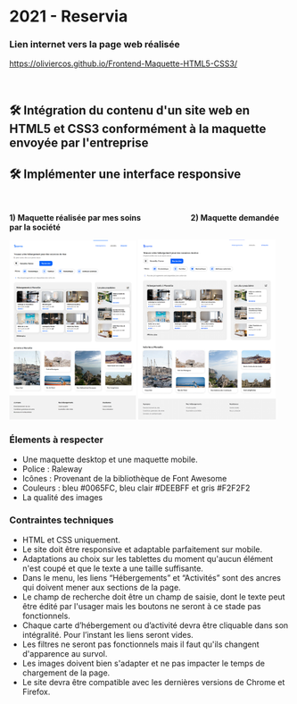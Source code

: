 # 2021  -  Reservia

### Lien internet vers la page web réalisée 
https://oliviercos.github.io/Frontend-Maquette-HTML5-CSS3/

&nbsp;

## 🛠️ Intégration du contenu d'un site web en HTML5 et CSS3 conformément à la maquette envoyée par l'entreprise


## 🛠️ Implémenter une interface responsive

&nbsp;


__1) Maquette réalisée par mes soins &nbsp;   &nbsp;  &nbsp; &nbsp; &nbsp; &nbsp;   &nbsp;   &nbsp;  &nbsp; &nbsp;  &nbsp; &nbsp;   &nbsp;   2) Maquette demandée par la société__

<img alt="maquette réalisée"  width=45% src="maquette_done.png"></img> <img alt="maquette demandée" width=49% src="reservia_maquette_asked.png"></img>


### Élements à respecter

- Une maquette desktop et une maquette mobile. 
- Police : Raleway 
- Icônes : Provenant de la bibliothèque de Font Awesome 
- Couleurs : bleu #0065FC, bleu clair #DEEBFF  et gris #F2F2F2
- La qualité des images
 

### Contraintes techniques

- HTML et CSS uniquement. 
- Le site doit être responsive et adaptable parfaitement sur mobile.
- Adaptations au choix sur les tablettes du moment qu'aucun élément n'est coupé et que le texte a une taille suffisante. 
- Dans le menu, les liens “Hébergements” et “Activités” sont des ancres qui doivent mener aux sections de la page.
- Le champ de recherche doit être un champ de saisie, dont le texte peut être édité par l'usager mais les boutons ne seront à ce stade pas fonctionnels.
- Chaque carte d’hébergement ou d’activité devra être cliquable dans son intégralité. Pour l’instant les liens seront vides.
- Les filtres ne seront pas fonctionnels mais il faut qu'ils changent d'apparence au survol.
- Les images doivent bien s'adapter et ne pas impacter le temps de chargement de la page.
- Le site devra être compatible avec les dernières versions de Chrome et Firefox.


